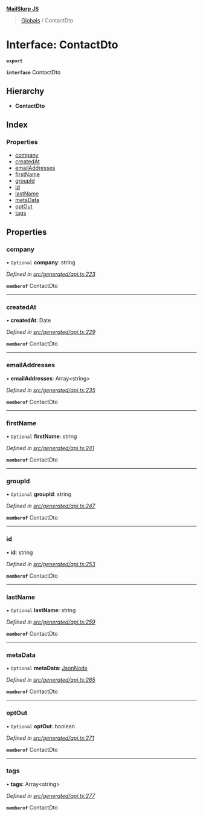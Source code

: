 **[MailSlurp JS](../README.md)**

> [Globals](../README.md) / ContactDto

# Interface: ContactDto

**`export`** 

**`interface`** ContactDto

## Hierarchy

* **ContactDto**

## Index

### Properties

* [company](contactdto.md#company)
* [createdAt](contactdto.md#createdat)
* [emailAddresses](contactdto.md#emailaddresses)
* [firstName](contactdto.md#firstname)
* [groupId](contactdto.md#groupid)
* [id](contactdto.md#id)
* [lastName](contactdto.md#lastname)
* [metaData](contactdto.md#metadata)
* [optOut](contactdto.md#optout)
* [tags](contactdto.md#tags)

## Properties

### company

• `Optional` **company**: string

*Defined in [src/generated/api.ts:223](https://github.com/mailslurp/mailslurp-client/blob/717d89d/src/generated/api.ts#L223)*

**`memberof`** ContactDto

___

### createdAt

•  **createdAt**: Date

*Defined in [src/generated/api.ts:229](https://github.com/mailslurp/mailslurp-client/blob/717d89d/src/generated/api.ts#L229)*

**`memberof`** ContactDto

___

### emailAddresses

•  **emailAddresses**: Array\<string>

*Defined in [src/generated/api.ts:235](https://github.com/mailslurp/mailslurp-client/blob/717d89d/src/generated/api.ts#L235)*

**`memberof`** ContactDto

___

### firstName

• `Optional` **firstName**: string

*Defined in [src/generated/api.ts:241](https://github.com/mailslurp/mailslurp-client/blob/717d89d/src/generated/api.ts#L241)*

**`memberof`** ContactDto

___

### groupId

• `Optional` **groupId**: string

*Defined in [src/generated/api.ts:247](https://github.com/mailslurp/mailslurp-client/blob/717d89d/src/generated/api.ts#L247)*

**`memberof`** ContactDto

___

### id

•  **id**: string

*Defined in [src/generated/api.ts:253](https://github.com/mailslurp/mailslurp-client/blob/717d89d/src/generated/api.ts#L253)*

**`memberof`** ContactDto

___

### lastName

• `Optional` **lastName**: string

*Defined in [src/generated/api.ts:259](https://github.com/mailslurp/mailslurp-client/blob/717d89d/src/generated/api.ts#L259)*

**`memberof`** ContactDto

___

### metaData

• `Optional` **metaData**: [JsonNode](jsonnode.md)

*Defined in [src/generated/api.ts:265](https://github.com/mailslurp/mailslurp-client/blob/717d89d/src/generated/api.ts#L265)*

**`memberof`** ContactDto

___

### optOut

• `Optional` **optOut**: boolean

*Defined in [src/generated/api.ts:271](https://github.com/mailslurp/mailslurp-client/blob/717d89d/src/generated/api.ts#L271)*

**`memberof`** ContactDto

___

### tags

•  **tags**: Array\<string>

*Defined in [src/generated/api.ts:277](https://github.com/mailslurp/mailslurp-client/blob/717d89d/src/generated/api.ts#L277)*

**`memberof`** ContactDto
